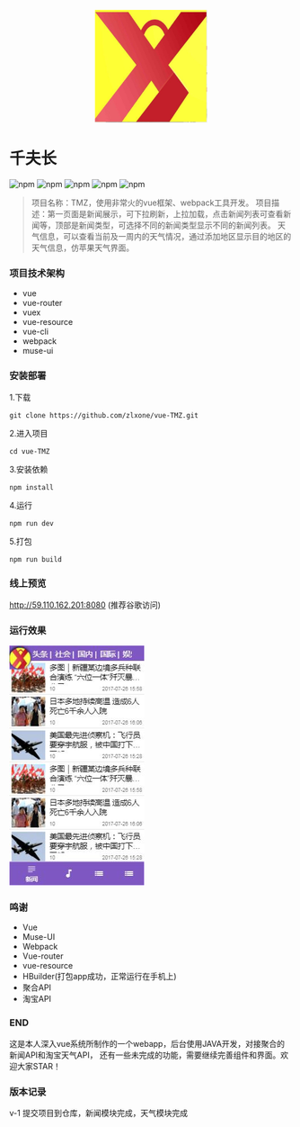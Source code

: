 <p align="center"><img src="https://raw.githubusercontent.com/zlxone/img-folder/master/userI.png?raw=true"  width="200" height="200"></p>

# 千夫长

![npm](https://img.shields.io/badge/npm-3.8.9-green.svg)                                     ![npm](https://img.shields.io/badge/vue-2.2.1-green.svg)              ![npm](https://img.shields.io/badge/vue--resource-1.2.1-green.svg)            ![npm](https://img.shields.io/badge/vue--router-2.2.0-green.svg)      ![npm](https://img.shields.io/badge/vuex-2.2.1-green.svg)


>项目名称：TMZ，使用非常火的vue框架、webpack工具开发。
>项目描述：第一页面是新闻展示，可下拉刷新，上拉加载，点击新闻列表可查看新闻等，顶部是新闻类型，可选择不同的新闻类型显示不同的新闻列表。
>天气信息，可以查看当前及一周内的天气情况，通过添加地区显示目的地区的天气信息，仿苹果天气界面。



### 项目技术架构
- vue
- vue-router
- vuex
- vue-resource
- vue-cli
- webpack
- muse-ui


### 安装部署
1.下载
```
git clone https://github.com/zlxone/vue-TMZ.git
```
2.进入项目
```
cd vue-TMZ
```
3.安装依赖
```
npm install
```
4.运行
```
npm run dev
```
5.打包
```
npm run build
```



### 线上预览
http://59.110.162.201:8080 (推荐谷歌访问)


### 运行效果
![Image text](https://raw.githubusercontent.com/zlxone/img-folder/master/tmz2.jpg)

### 鸣谢
- Vue
- Muse-UI
- Webpack
- Vue-router
- vue-resource
- HBuilder(打包app成功，正常运行在手机上)
- 聚合API
- 淘宝API

### END
这是本人深入vue系统所制作的一个webapp，后台使用JAVA开发，对接聚合的新闻API和淘宝天气API，
还有一些未完成的功能，需要继续完善组件和界面。欢迎大家STAR！


### 版本记录
v-1	提交项目到仓库，新闻模块完成，天气模块完成
